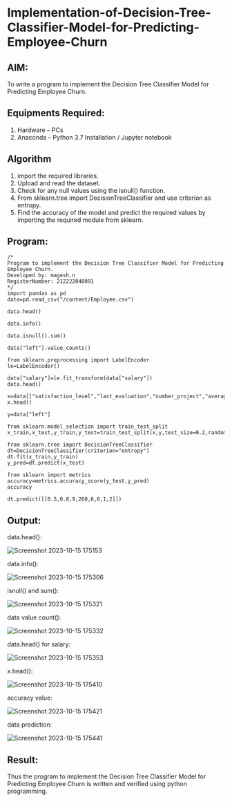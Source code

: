 # Implementation-of-Decision-Tree-Classifier-Model-for-Predicting-Employee-Churn

## AIM:
To write a program to implement the Decision Tree Classifier Model for Predicting Employee Churn.

## Equipments Required:
1. Hardware – PCs
2. Anaconda – Python 3.7 Installation / Jupyter notebook

## Algorithm
1. import the required libraries.
2. Upload and read the dataset.
3. Check for any null values using the isnull() function.
4. From sklearn.tree import DecisionTreeClassifier and use criterion as entropy.
5. Find the accuracy of the model and predict the required values by importing the required module from sklearn.


## Program:
```
/*
Program to implement the Decision Tree Classifier Model for Predicting Employee Churn.
Developed by: magesh.n
RegisterNumber: 212222040091
*/
import pandas as pd
data=pd.read_csv("/content/Employee.csv")

data.head()

data.info()

data.isnull().sum()

data["left"].value_counts()

from sklearn.preprocessing import LabelEncoder
le=LabelEncoder()

data["salary"]=le.fit_transform(data["salary"])
data.head()

x=data[["satisfaction_level","last_evaluation","number_project","average_montly_hours","time_spend_company","Work_accident","promotion_last_5years","salary"]]
x.head()

y=data["left"]

from sklearn.model_selection import train_test_split
x_train,x_test,y_train,y_test=train_test_split(x,y,test_size=0.2,random_state=100)

from sklearn.tree import DecisionTreeClassifier
dt=DecisionTreeClassifier(criterion="entropy")
dt.fit(x_train,y_train)
y_pred=dt.predict(x_test)

from sklearn import metrics
accuracy=metrics.accuracy_score(y_test,y_pred)
accuracy

dt.predict([[0.5,0.8,9,260,6,0,1,2]])

```

## Output:
data.head():

![Screenshot 2023-10-15 175153](https://github.com/22008496/Implementation-of-Decision-Tree-Classifier-Model-for-Predicting-Employee-Churn/assets/119476113/0132c4fa-35e0-4b03-8383-52a06a5adba9)

data.info():

![Screenshot 2023-10-15 175306](https://github.com/22008496/Implementation-of-Decision-Tree-Classifier-Model-for-Predicting-Employee-Churn/assets/119476113/79c50faa-26bf-4647-9540-2dd54615a67b)

isnull() and sum():

![Screenshot 2023-10-15 175321](https://github.com/22008496/Implementation-of-Decision-Tree-Classifier-Model-for-Predicting-Employee-Churn/assets/119476113/cc1a8eea-2adf-4787-b698-341ac2a2e3a1)

data value count():

![Screenshot 2023-10-15 175332](https://github.com/22008496/Implementation-of-Decision-Tree-Classifier-Model-for-Predicting-Employee-Churn/assets/119476113/33705919-842d-4475-b31e-c2a75f9a09c0)

data.head() for salary:

![Screenshot 2023-10-15 175353](https://github.com/22008496/Implementation-of-Decision-Tree-Classifier-Model-for-Predicting-Employee-Churn/assets/119476113/b4277edd-d240-48ca-b180-7a215c882e48)

x.head():

![Screenshot 2023-10-15 175410](https://github.com/22008496/Implementation-of-Decision-Tree-Classifier-Model-for-Predicting-Employee-Churn/assets/119476113/6ccdb4f3-4ccd-45c3-a9d5-1c2486b2f030)

accuracy value:

![Screenshot 2023-10-15 175421](https://github.com/22008496/Implementation-of-Decision-Tree-Classifier-Model-for-Predicting-Employee-Churn/assets/119476113/7aca4148-7acf-4d39-a9d7-50164dff6bb8)

data prediction:

![Screenshot 2023-10-15 175441](https://github.com/22008496/Implementation-of-Decision-Tree-Classifier-Model-for-Predicting-Employee-Churn/assets/119476113/0b5c5cd2-9127-4b08-aaa4-94e0e6a42197)


## Result:
Thus the program to implement the  Decision Tree Classifier Model for Predicting Employee Churn is written and verified using python programming.

